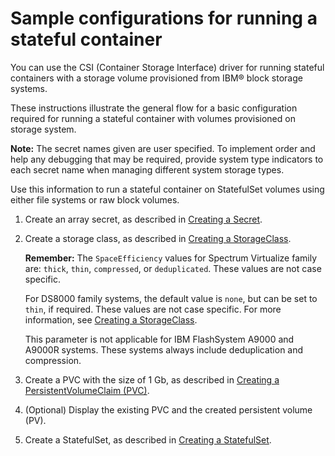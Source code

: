 # Sample configurations for running a stateful container

You can use the CSI (Container Storage Interface) driver for running stateful containers with a storage volume provisioned from IBM® block storage systems.

These instructions illustrate the general flow for a basic configuration required for running a stateful container with volumes provisioned on storage system.

**Note:** The secret names given are user specified. To implement order and help any debugging that may be required, provide system type indicators to each secret name when managing different system storage types.

Use this information to run a stateful container on StatefulSet volumes using either file systems or raw block volumes.

1. Create an array secret, as described in [Creating a Secret](../configuration/creating_secret.md).

2. Create a storage class, as described in [Creating a StorageClass](../configuration/creating_volumestrorageclass.md).

    **Remember:** The `SpaceEfficiency` values for Spectrum Virtualize family are: `thick`, `thin`, `compressed`, or `deduplicated`. These values are not case specific.
    
    For DS8000 family systems, the default value is `none`, but can be set to `thin`, if required. These values are not case specific. For more information, see [Creating a StorageClass](../configuration/creating_volumestrorageclass.md).
    
    This parameter is not applicable for IBM FlashSystem A9000 and A9000R systems. These systems always include deduplication and compression.

3. Create a PVC with the size of 1 Gb, as described in [Creating a PersistentVolumeClaim (PVC)](../configuration/creating_pvc.md).

4. (Optional) Display the existing PVC and the created persistent volume (PV).

5. Create a StatefulSet, as described in [Creating a StatefulSet](../configuration/creating_statefulset.md).
